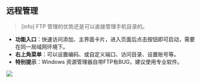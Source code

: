 ## 远程管理
>[info] FTP 管理的优势还是可以直接管理手机目录的。
* **功能入口**：快速访问添加、主界面卡片，进入页面后点击按钮即可启动，需要在同一局域网环境下。
* **右上角菜单**：可以设置编码、或自定义端口、访问目录、设置账号等。
* **特别提示**：Windows 资源管理器自带FTP有BUG，建议使用专业软件。


![](http://ww1.sinaimg.cn/large/6b1dd0a7ly1fzrbkkjrsmj20u00sa0wl.jpg)

